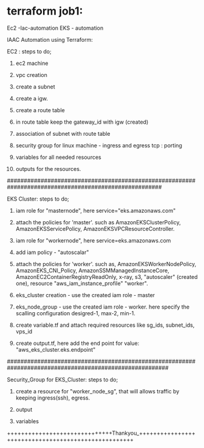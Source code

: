 # terraform job1: 
Ec2 -Iac-automation
EKS - automation



IAAC Automation using Terraform:


EC2 : 
steps to do;
1. ec2 machine

2. vpc creation


3. create a subnet

4. create a igw.

5. create a route table

6. in route table keep the gateway_id with igw (created)
7. association of subnet with route table

8. security group for linux machine - ingress and egress tcp : porting

9. variables for all needed resources

10. outputs for the resources.

######################################################################################################


EKS Cluster:
steps to do;
1. iam role for "masternode", here service="eks.amazonaws.com"

2. attach the policies for 'master'.
   such as AmazonEKSClusterPolicy, AmazonEKSServicePolicy, AmazonEKSVPCResourceController.

3. iam role for "workernode", here service=eks.amazonaws.com

4. add iam policy - "autoscalar"

5. attach the policies for 'worker'.
   such as, AmazonEKSWorkerNodePolicy, AmazonEKS_CNI_Policy, AmazonSSMManagedInstanceCore, AmazonEC2ContainerRegistryReadOnly, x-ray, s3, "autoscaler" (created one), resource "aws_iam_instance_profile" "worker".

6. eks_cluster creation - use the created iam role - master


7. eks_node_group - use the created iam role - worker.
here specify the scalling configuration desigred-1, max-2, min-1.


8. create variable.tf and attach required resources like sg_ids, subnet_ids, vps_id

9. create output.tf, here add the end point for value: "aws_eks_cluster.eks.endpoint"


########################################################################################################

Security_Group for EKS_Cluster:
steps to do; 
1. create a resource for "worker_node_sg", that will allows traffic by keeping ingress(ssh), egress.
   
2. output

3. variables

++++++++++++++++++++++++++++++Thankyou_++++++++++++++++++++++++++++++++++++++++++++++++++++
